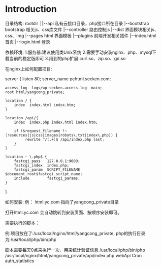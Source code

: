 Introduction
============

目录结构:
rootdir
  |
  |--api        私有云接口目录，php接口所在目录
  |--bootstrap  bootstrap 相关js、css库文件
  |--controller 路由控制js
  |--dist       界面模块相关js、css、img
  |--pages      html 界面模板
  |--plugins    前端开发相关插件
  |--index.html 首页
  |--login.html 登录

依赖环境:
1.服务器:建议使用类Unix系统
2.需要手动安装nginx、php、mysql下载当前的稳定版即可
3.用到的php扩展:curl.so、zip.so、gd.so

在nginx上如何配置项目:

server {
    listen       80;
    server_name  pchtml.secken.com;

    access_log  logs/wp-secken.access.log  main;
    root html/yangcong_private;

    location / {
        index  index.html index.htm;
    }

    location /api/{
        index  index.php index.html index.htm;

        if ($request_filename !~ (resources|js|css|images|robots\.txt|index\.php)) {
             rewrite ^/(.+)$ /api/index.php last;
        }
    }

    location ~ \.php$ {
        fastcgi_pass   127.0.0.1:9000;
        fastcgi_index  index.php;
        fastcgi_param  SCRIPT_FILENAME  $document_root$fastcgi_script_name;
        include        fastcgi_params;
    }
}

如何安装:
例： html.yc.com 指向了yangcong_private目录

打开html.yc.com 会自动跳转到安装页面、按顺序安装即可。

需要执行的脚本：

例:项目放在了:/usr/local/nginx/html/yangcong_private, php的执行目录为:/usr/local/php/bin/php

脚本需要每天0点来执行一次，用来统计验证信息
/usr/local/php/bin/php /usr/local/nginx/html/yangcong_private/api/index.php webApi Cron auth_statistics
